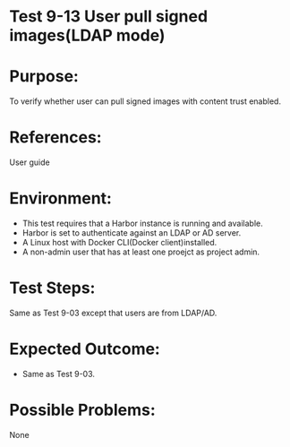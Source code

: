 Test 9-13 User pull signed images(LDAP mode)
=======

# Purpose:

To verify whether user can pull signed images with content trust enabled.

# References:
User guide

# Environment:

* This test requires that a Harbor instance is running and available.
* Harbor is set to authenticate against an LDAP or AD server.
* A Linux host with Docker CLI(Docker client)installed.
* A non-admin user that has at least one proejct as project admin.

# Test Steps:

Same as Test 9-03 except that users are from LDAP/AD.

# Expected Outcome:

* Same as Test 9-03.

# Possible Problems:
None
